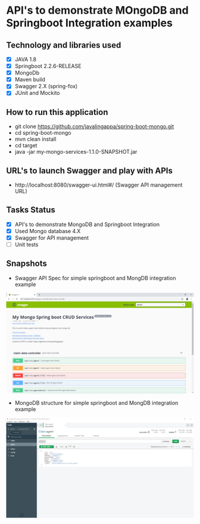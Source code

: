 # API's to demonstrate  MOngoDB and Springboot Integration examples

 ## Technology and libraries used ##
 
 - [x] JAVA 1.8
 - [x] Springboot 2.2.6-RELEASE
 - [x] MongoDb 
 - [x] Maven build
 - [x] Swagger 2.X (spring-fox)
 - [x] JUnit and Mockito

## How to run this application ##
 * git clone https://github.com/javalingappa/spring-boot-mongo.git
 * cd spring-boot-mongo
 * mvn clean install
 * cd target 
 * java -jar my-mongo-services-1.1.0-SNAPSHOT.jar
 
 ## URL's to launch Swagger and play with APIs ##
 * http://localhost:8080/swagger-ui.html#/  (Swagger API management URL)

 
 ## Tasks Status ##
 
 - [x] API's to demonstrate  MongoDB and Springboot Integration
 - [x] Used Mongo database 4.X
 - [x] Swagger for API management
 - [ ] Unit tests 

 ## Snapshots

* Swagger API Spec for simple springboot and MongDB integration example

 ![Swagger API Spec for simple springboot and MongDB integration example](https://github.com/javalingappa/spring-boot-mongo/blob/master/images/swagger_api_spec.PNG)
 
 * MongoDB structure for simple springboot and MongDB integration example
 
 ![MongoDB structure for simple springboot and MongDB integration example](https://github.com/javalingappa/spring-boot-mongo/blob/master/images/Mongo_Collecction_Structure.PNG)
